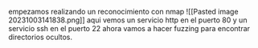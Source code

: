 empezamos realizando un reconocimiento con nmap 
![[Pasted image 20231003141838.png]]
aqui vemos un servicio http en el puerto 80 y un servicio ssh en el puerto 22 ahora vamos a hacer fuzzing para encontrar directorios ocultos.